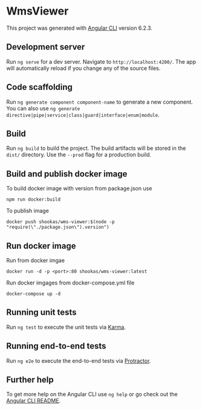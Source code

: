 # WmsViewer

This project was generated with [Angular CLI](https://github.com/angular/angular-cli) version 6.2.3.

## Development server

Run `ng serve` for a dev server. Navigate to `http://localhost:4200/`. The app will automatically reload if you change any of the source files.

## Code scaffolding

Run `ng generate component component-name` to generate a new component. You can also use `ng generate directive|pipe|service|class|guard|interface|enum|module`.

## Build

Run `ng build` to build the project. The build artifacts will be stored in the `dist/` directory. Use the `--prod` flag for a production build.

## Build and publish docker image

To build docker image with version from package.json use 

`npm run docker:build`

To publish image

`docker push shookas/wms-viewer:$(node -p "require(\"./package.json\").version")`

## Run docker image 

Run from docker imgae 

`docker run -d -p <port>:80 shookas/wms-viewer:latest`

Run docker imgages from docker-compose.yml file

`docker-compose up -d`

## Running unit tests

Run `ng test` to execute the unit tests via [Karma](https://karma-runner.github.io).

## Running end-to-end tests

Run `ng e2e` to execute the end-to-end tests via [Protractor](http://www.protractortest.org/).

## Further help

To get more help on the Angular CLI use `ng help` or go check out the [Angular CLI README](https://github.com/angular/angular-cli/blob/master/README.md).
